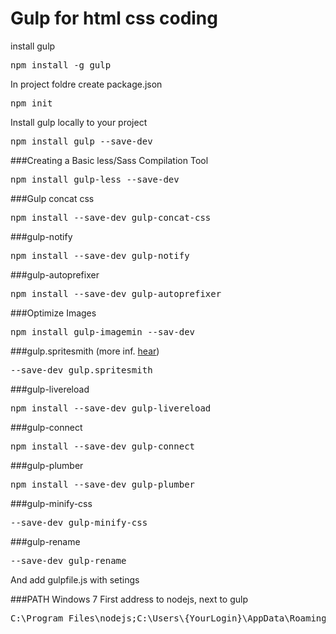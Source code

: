 # Gulp for html css coding 

install gulp
<pre>npm install -g gulp</pre>
In project foldre create package.json
<pre>npm init</pre>
Install gulp locally to your project
<pre>npm install gulp --save-dev</pre>
###Creating a Basic less/Sass Compilation Tool
<pre>npm install gulp-less --save-dev</pre>
###Gulp concat css
<pre>npm install --save-dev gulp-concat-css</pre>
###gulp-notify
<pre>npm install --save-dev gulp-notify</pre>
###gulp-autoprefixer
<pre>npm install --save-dev gulp-autoprefixer</pre>
###Optimize Images
<pre>npm install gulp-imagemin --sav-dev</pre>
###gulp.spritesmith  (more inf. <a href="https://www.npmjs.com/package/gulp.spritesmith">hear</a>)
<pre>--save-dev gulp.spritesmith</pre>
###gulp-livereload
<pre>npm install --save-dev gulp-livereload</pre>
###gulp-connect
<pre>npm install --save-dev gulp-connect</pre>
###gulp-plumber
<pre>npm install --save-dev gulp-plumber</pre>
###gulp-minify-css
<pre>--save-dev gulp-minify-css</pre>
###gulp-rename
<pre>--save-dev gulp-rename</pre>

And add gulpfile.js with setings

###PATH
Windows 7
First address to nodejs, next to gulp
<pre>C:\Program Files\nodejs;C:\Users\{YourLogin}\AppData\Roaming\npm</pre>
